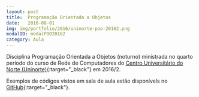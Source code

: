 ```yaml
---
layout: post
title:  Programação Orientada a Objetos
date:   2016-08-01
img: img/portfolio/2016/uninorte-poo-20162.png
modalID: modalPOO20162
category: Aula
---
```


Disciplina Programação Orientada a Objetos (noturno) ministrada no quarto período do curso de Rede de Computadores do [Centro Universitário do Norte (Uninorte)][uninorte]{:target="_black"} em 2016/2.

Exemplos de códigos vistos em sala de aula estão disponívels no [GitHub][poo-rcn04s1]{:target="_black"}.


[poo-rcn04s1]: https://github.com/orlewilson/poo-rcn04s1

[uninorte]: http://uninorte.com.br/
